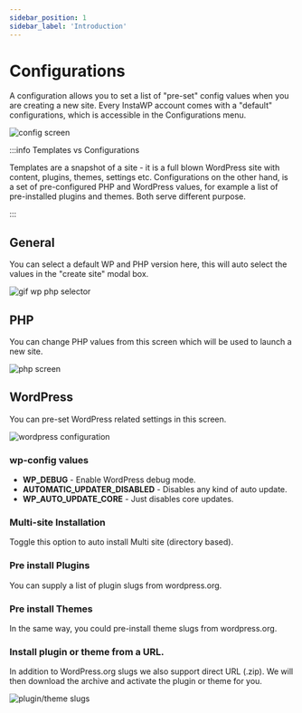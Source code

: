 ```yaml
---
sidebar_position: 1
sidebar_label: 'Introduction'
---
```


# Configurations

A configuration allows you to set a list of "pre-set" config values when you are creating a new site. Every InstaWP account comes with a "default" configurations, which is accessible in the Configurations menu.

![config screen](https://ik.imagekit.io/instawp/instawp-docs-config-1_2x_bPd58PRK4.png?ik-sdk-version=javascript-1.4.3&updatedAt=1655475714295)

:::info Templates vs Configurations

Templates are a snapshot of a site - it is a full blown WordPress site with content, plugins, themes, settings etc. Configurations on the other hand, is a set of pre-configured PHP and WordPress values, for example a list of pre-installed plugins and themes. Both serve different purpose. 

:::

## General

You can select a default WP and PHP version here, this will auto select the values in the "create site" modal box. 

![gif wp php selector](https://ik.imagekit.io/instawp/instawp-docs-config-selector_M5U6-525Qh.gif?ik-sdk-version=javascript-1.4.3&updatedAt=1655475715272)

## PHP

You can change PHP values from this screen which will be used to launch a new site. 

![php screen](https://ik.imagekit.io/instawp/instawp-docs-config-php_2x_8skVlqZ7Y.png?ik-sdk-version=javascript-1.4.3&updatedAt=1655475714400)

## WordPress

You can pre-set WordPress related settings in this screen. 

![wordpress configuration](https://ik.imagekit.io/instawp/instawp-docs-config-wordpress_2x_tTEp5TMdo.png?ik-sdk-version=javascript-1.4.3&updatedAt=1655475857659)

### wp-config values

- **WP_DEBUG** - Enable WordPress debug mode.
- **AUTOMATIC_UPDATER_DISABLED** - Disables any kind of auto update.
- **WP_AUTO_UPDATE_CORE** - Just disables core updates.

### Multi-site Installation

Toggle this option to auto install Multi site (directory based).

### Pre install Plugins

You can supply a list of plugin slugs from wordpress.org.

### Pre install Themes

In the same way, you could pre-install theme slugs from wordpress.org. 

### Install plugin or theme from a URL.

In addition to WordPress.org slugs we also support direct URL (.zip). We will then download the archive and activate the plugin or theme for you. 


![plugin/theme slugs](https://ik.imagekit.io/instawp/instawp-docs-config-wordpress-filled_2x_oZU4aV_Mv.png?ik-sdk-version=javascript-1.4.3&updatedAt=1655475857534)

